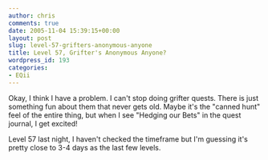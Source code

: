 ```yaml
---
author: chris
comments: true
date: 2005-11-04 15:39:15+00:00
layout: post
slug: level-57-grifters-anonymous-anyone
title: Level 57, Grifter's Anonymous Anyone?
wordpress_id: 193
categories:
- EQii
---
```


Okay, I think I have a problem. I can't stop doing grifter quests. There is just something fun about them that never gets old. Maybe it's the "canned hunt" feel of the entire thing, but when I see "Hedging our Bets" in the quest journal, I get excited!

Level 57 last night, I haven't checked the timeframe but I'm guessing it's pretty close to 3-4 days as the last few levels.
